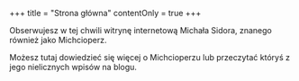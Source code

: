 +++
title = "Strona główna"
contentOnly = true
+++

Obserwujesz w tej chwili witrynę internetową Michała Sidora, znanego również jako Michcioperz.

Możesz tutaj dowiedzieć się więcej o Michcioperzu lub przeczytać któryś z jego nielicznych wpisów na blogu.
